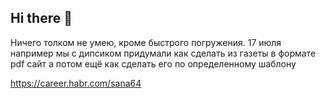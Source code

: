 ## Hi there 👋
Ничего толком не умею, кроме быстрого погружения.
17 июля например мы с дипсиком придумали как сделать из газеты в формате pdf сайт
а потом ещё как сделать его по определенному шаблону


<!--
**sana64/sana64** is a ✨ _special_ ✨ repository because its `README.md` (this file) appears on your GitHub profile.

Here are some ideas to get you started:

- 🔭 I’m currently working on ...
- 🌱 I’m currently learning ...
- 👯 I’m looking to collaborate on ...
- 🤔 I’m looking for help with ...
- 💬 Ask me about ...
- 📫 How to reach me: ...
- 😄 Pronouns: ...
- ⚡ Fun fact: ...
-->
https://career.habr.com/sana64
